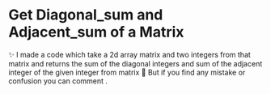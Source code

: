 # Get Diagonal_sum and Adjacent_sum of a Matrix
✨ I made a code which take a 2d array matrix and two integers from that matrix and returns the sum of the diagonal integers and sum of the adjacent integer of the given integer from matrix
🐥 But if you find any mistake or confusion you can comment .
